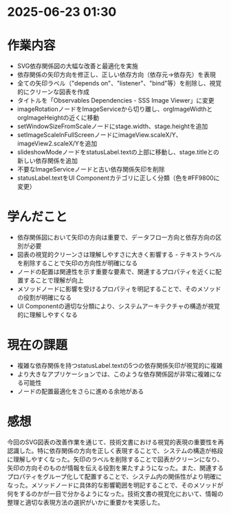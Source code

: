 # 2025-06-23 01:30

# 作業内容
* SVG依存関係図の大幅な改善と最適化を実施
* 依存関係の矢印方向を修正し、正しい依存方向（依存元→依存先）を表現
* 全ての矢印ラベル（"depends on"、"listener"、"bind"等）を削除し、視覚的にクリーンな図表を作成
* タイトルを「Observables Dependencies - SSS Image Viewer」に変更
* imageRotationノードをImageServiceから切り離し、orgImageWidthとorgImageHeightの近くに移動
* setWindowSizeFromScaleノードにstage.width、stage.heightを追加
* setImageScaleInFullScreenノードにimageView.scaleX/Y、imageView2.scaleX/Yを追加
* slideshowModeノードをstatusLabel.textの上部に移動し、stage.titleとの新しい依存関係を追加
* 不要なImageServiceノードと古い依存関係矢印を削除
* statusLabel.textをUI Componentカテゴリに正しく分類（色を#FF9800に変更）

# 学んだこと
* 依存関係図において矢印の方向は重要で、データフロー方向と依存方向の区別が必要
* 図表の視覚的クリーンさは理解しやすさに大きく影響する - テキストラベルを削除することで矢印の方向性が明確になる
* ノードの配置は関連性を示す重要な要素で、関連するプロパティを近くに配置することで理解が向上
* メソッドノードに影響を受けるプロパティを明記することで、そのメソッドの役割が明確になる
* UI Componentの適切な分類により、システムアーキテクチャの構造が視覚的に理解しやすくなる

# 現在の課題
* 複雑な依存関係を持つstatusLabel.textの5つの依存関係矢印が視覚的に複雑
* より大きなアプリケーションでは、このような依存関係図が非常に複雑になる可能性
* ノードの配置最適化をさらに進める余地がある

# 感想
今回のSVG図表の改善作業を通じて、技術文書における視覚的表現の重要性を再認識した。特に依存関係の方向を正しく表現することで、システムの構造が格段に理解しやすくなった。矢印のラベルを削除することで図表がクリーンになり、矢印の方向そのものが情報を伝える役割を果たすようになった。また、関連するプロパティをグループ化して配置することで、システム内の関係性がより明確になった。メソッドノードに具体的な影響範囲を明記することで、そのメソッドが何をするのかが一目で分かるようになった。技術文書の視覚化において、情報の整理と適切な表現方法の選択がいかに重要かを実感した。